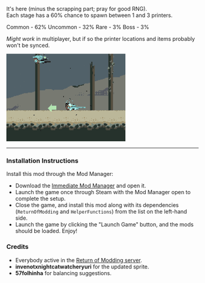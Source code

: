 It's here (minus the scrapping part; pray for good RNG).  
Each stage has a 60% chance to spawn between 1 and 3 printers.  

Common - 62%
Uncommon - 32%
Rare - 3%
Boss - 3%

*Might work* in multiplayer, but if so the printer locations and items probably won't be synced.

![Printer showcase.gif (this probably won't show up in thunderstore)](https://github.com/Klehrik/RoRR-Printers/blob/main/printer_showcase.gif)

---

### Installation Instructions

Install this mod through the Mod Manager:
* Download the [Immediate Mod Manager](https://thunderstore.io/c/risk-of-rain-returns/p/ReturnOfModding/ImmediateModManager) and open it.
* Launch the game once through Steam with the Mod Manager open to complete the setup.
* Close the game, and install this mod along with its dependencies (`ReturnOfModding` and `HelperFunctions`) from the list on the left-hand side.
* Launch the game by clicking the "Launch Game" button, and the mods should be loaded. Enjoy!


### Credits
* Everybody active in the [Return of Modding server](https://discord.gg/VjS57cszMq).
* **invenotxnightcatwatcheryuri** for the updated sprite.
* **57folhinha** for balancing suggestions.